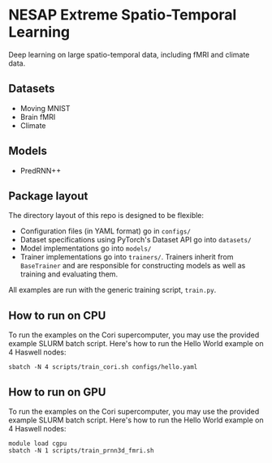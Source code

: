 # NESAP Extreme Spatio-Temporal Learning

Deep learning on large spatio-temporal data, including fMRI and climate data.

## Datasets

- Moving MNIST
- Brain fMRI
- Climate

## Models

- PredRNN++

## Package layout

The directory layout of this repo is designed to be flexible:
- Configuration files (in YAML format) go in `configs/`
- Dataset specifications using PyTorch's Dataset API go into `datasets/`
- Model implementations go into `models/`
- Trainer implementations go into `trainers/`. Trainers inherit from
  `BaseTrainer` and are responsible for constructing models as well as training
  and evaluating them.

All examples are run with the generic training script, `train.py`.

## How to run on CPU

To run the examples on the Cori supercomputer, you may use the provided
example SLURM batch script. Here's how to run the Hello World example on 4
Haswell nodes:

`sbatch -N 4 scripts/train_cori.sh configs/hello.yaml`

## How to run on GPU

To run the examples on the Cori supercomputer, you may use the provided
example SLURM batch script. Here's how to run the Hello World example on 4
Haswell nodes:

```{bash}
module load cgpu
sbatch -N 1 scripts/train_prnn3d_fmri.sh
```


